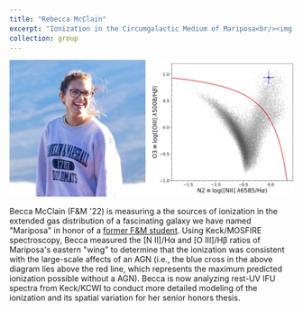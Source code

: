 ```yaml
---
title: "Rebecca McClain"
excerpt: "Ionization in the Circumgalactic Medium of Mariposa<br/><img src='/images/becca-profile.png' alt='Becca McClain'>"
collection: group
---
```


<img src='/images/becca-profile.png' alt='Becca McClain / an ionization diagram'>

Becca McClain (F&M '22) is measuring a the sources of ionization in the extended gas distribution of a fascinating galaxy we have named "Mariposa" in honor of a [former F&M student](https://ryantrainor.github.io/chente/). Using Keck/MOSFIRE spectroscopy, Becca measured the [N II]/H&alpha; and [O III]/H&beta; ratios of Mariposa's eastern "wing" to determine that the ionization was consistent with the large-scale affects of an AGN (i.e., the blue cross in the above diagram lies above the red line, which represents the maximum predicted ionization possible without a AGN). Becca is now analyzing rest-UV IFU spectra from Keck/KCWI to conduct more detailed modeling of the ionization and its spatial variation for her senior honors thesis.
